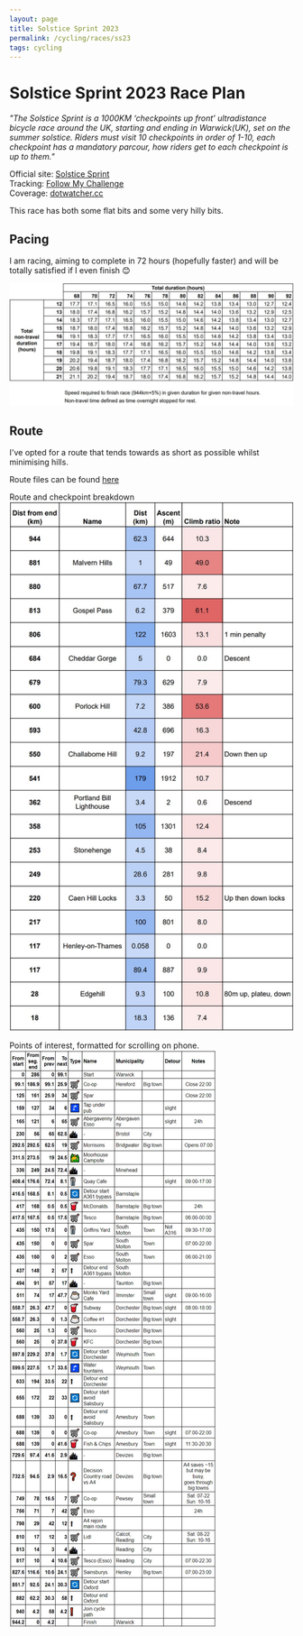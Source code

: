 ```yaml
---
layout: page
title: Solstice Sprint 2023
permalink: /cycling/races/ss23
tags: cycling
---
```


# Solstice Sprint 2023 Race Plan

_"The Solstice Sprint is a 1000KM ‘checkpoints up front’ ultradistance bicycle race around the UK, starting and ending in Warwick(UK), set on the summer solstice. Riders must visit 10 checkpoints in order of 1-10, each checkpoint has a mandatory parcour, how riders get to each checkpoint is up to them."_

Official site: [Solstice Sprint](https://www.solsticesprint.com/)  
Tracking: [Follow My Challenge](https://www.followmychallenge.com/live/solstice-sprint-2023/)  
Coverage: [dotwatcher.cc](https://dotwatcher.cc/race/solstice-sprint-2023)  

This race has both some flat bits and some very hilly bits.

## Pacing
I am racing, aiming to complete in 72 hours (hopefully faster) and will be totally satisfied if I even finish 😊

![Checkpoints](/data/ss23-pace.jpg)

## Route

I've opted for a route that tends towards as short as possible whilst minimising hills.

Route files can be found [here](https://drive.google.com/drive/folders/1YATpAQq4aBwdj-JyNK2HkrW6aPzAOxoR)

Route and checkpoint breakdown
![Checkpoints](/data/ss23-checkpoints.jpg)

Points of interest, formatted for scrolling on phone.
![Waypoints](/data/ss23-waypoints.jpg)
